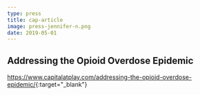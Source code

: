 ```yaml
---
type: press
title: cap-article
image: press-jennifer-n.png
date: 2019-05-01
---
```


## Addressing the Opioid Overdose Epidemic

<https://www.capitalatplay.com/addressing-the-opioid-overdose-epidemic/>{:target="_blank"}
